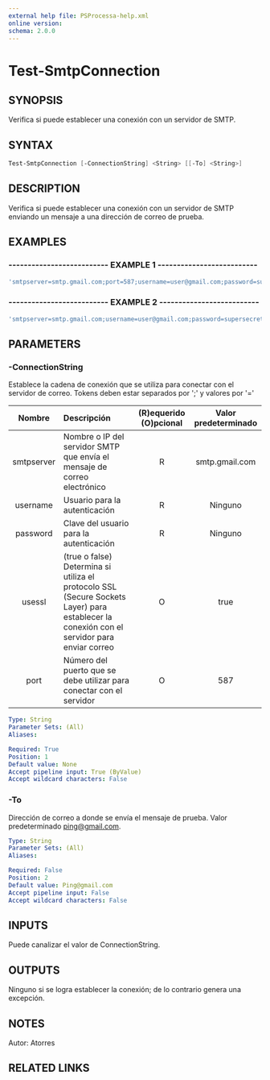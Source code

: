 ```yaml
---
external help file: PSProcessa-help.xml
online version: 
schema: 2.0.0
---
```


# Test-SmtpConnection

## SYNOPSIS
Verifica si puede establecer una conexión con un servidor de SMTP.

## SYNTAX

```powershell
Test-SmtpConnection [-ConnectionString] <String> [[-To] <String>]
```

## DESCRIPTION
Verifica si puede establecer una conexión con un servidor de SMTP enviando un mensaje a una dirección de correo de prueba.

## EXAMPLES

### -------------------------- EXAMPLE 1 --------------------------
```powershell
'smtpserver=smtp.gmail.com;port=587;username=user@gmail.com;password=supersecret;usessl=true' | Test-SmtpConnection
```

### -------------------------- EXAMPLE 2 --------------------------
```powershell
'smtpserver=smtp.gmail.com;username=user@gmail.com;password=supersecret' | Test-SmtpConnection
```

## PARAMETERS

### -ConnectionString
Establece la cadena de conexión que se utiliza para conectar con el servidor de correo.
Tokens deben estar separados por ';' y valores por '='

| Nombre | Descripción | (R)equerido (O)pcional | Valor predeterminado |
| :--------:|:-------------|:---:|:---: |
| smtpserver | Nombre o IP del servidor SMTP que envía el mensaje de correo electrónico | R | smtp.gmail.com |
| username | Usuario para la autenticación | R | Ninguno |
| password | Clave del usuario para la autenticación | R | Ninguno |
| usessl | (true o false) Determina si utiliza el protocolo SSL (Secure Sockets Layer) para establecer la conexión con el servidor para enviar correo | O | true |
| port | Número del puerto que se debe utilizar para conectar con el servidor | O | 587 |

```yaml
Type: String
Parameter Sets: (All)
Aliases: 

Required: True
Position: 1
Default value: None
Accept pipeline input: True (ByValue)
Accept wildcard characters: False
```

### -To
Dirección de correo a donde se envía el mensaje de prueba.
Valor predeterminado ping@gmail.com.

```yaml
Type: String
Parameter Sets: (All)
Aliases: 

Required: False
Position: 2
Default value: Ping@gmail.com
Accept pipeline input: False
Accept wildcard characters: False
```

## INPUTS

Puede canalizar el valor de ConnectionString.

## OUTPUTS

Ninguno si se logra establecer la conexión; de lo contrario genera una excepción.

## NOTES
Autor: Atorres

## RELATED LINKS

